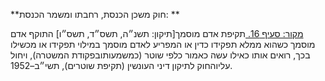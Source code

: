 **חוק משכן הכנסת, רחבתו ומשמר הכנסת: **

[מקור: סעיף 16. ](https://he.wikisource.org/wiki/%D7%97%D7%95%D7%A7-%D7%99%D7%A1%D7%95%D7%93:_%D7%94%D7%9B%D7%A0%D7%A1%D7%AA#%D7%A1%D7%A2%D7%99%D7%A3_16)
תקיפת אדם מוסמך[תיקון: תשנ״ה, תשס״ד, תשס״ו]
התוקף אדם מוסמך כשהוא ממלא תפקידו כדין או המפריע לאדם מוסמך במילוי תפקידו או מכשילו בכך, רואים אותו כאילו עשה כאמור כלפי שוטר (כמשמעותובפקודת המשטרה), ויחול עליוהחוק לתיקון דיני העונשין (תקיפת שוטרים), תשי״ב–1952.